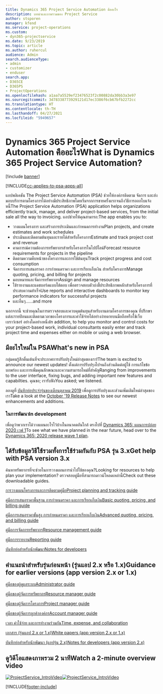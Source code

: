 ```yaml
---
title: Dynamics 365 Project Service Automation คืออะไร
description: บทนำและภาพรวมของ Project Service
author: stsporen
manager: kfend
ms.service: project-operations
ms.custom:
- dyn365-projectservice
ms.date: 9/23/2019
ms.topic: article
ms.author: ruhercul
audience: Admin
search.audienceType:
- admin
- customizer
- enduser
search.app:
- D365CE
- D365PS
- ProjectOperations
ms.openlocfilehash: a1aa7a5529ef23476523f2c00882da30bb3a3e97
ms.sourcegitcommit: 3d78338773929121d17ec3386f6cb67bfb2272cc
ms.translationtype: HT
ms.contentlocale: th-TH
ms.lasthandoff: 04/27/2021
ms.locfileid: "5949657"
---
```

# <a name="what-is-dynamics-365-project-service-automation"></a><span data-ttu-id="f1cc8-103">Dynamics 365 Project Service Automation คืออะไร</span><span class="sxs-lookup"><span data-stu-id="f1cc8-103">What is Dynamics 365 Project Service Automation?</span></span>

[!include [banner](../includes/psa-now-project-operations.md)]

[!INCLUDE[cc-applies-to-psa-apps-all](../includes/cc-applies-to-psa-apps-all.md)]

<span data-ttu-id="f1cc8-104">แอปพลิเคชัน The Project Service Automation (PSA) ช่วยให้องค์กรติดตาม จัดการ และส่งมอบบริการตามโครงการได้อย่างมีประสิทธิภาพโดยเริ่มจากการขายครั้งแรกจนถึงวิธีการออกใบแจ้งหนี้</span><span class="sxs-lookup"><span data-stu-id="f1cc8-104">The Project Service Automation (PSA) application helps organizations efficiently track, manage, and deliver project-based services, from the initial sale all the way to invoicing.</span></span> <span data-ttu-id="f1cc8-105">แอปช่วยให้คุณสามารถ:</span><span class="sxs-lookup"><span data-stu-id="f1cc8-105">The app enables you to:</span></span>

- <span data-ttu-id="f1cc8-106">วางแผนโครงการ และสร้างการประเมินและกำหนดการทำงาน</span><span class="sxs-lookup"><span data-stu-id="f1cc8-106">Plan projects, and create estimates and work schedules</span></span>
- <span data-ttu-id="f1cc8-107">ประเมินและติดตามต้นทุนและรายได้สำหรับโครงการ</span><span class="sxs-lookup"><span data-stu-id="f1cc8-107">Estimate and track project cost and revenue</span></span>
- <span data-ttu-id="f1cc8-108">คาดการณ์ความต้องการทรัพยากรสำหรับโครงการในไปป์ไลน์</span><span class="sxs-lookup"><span data-stu-id="f1cc8-108">Forecast resource requirements for projects in the pipeline</span></span>
- <span data-ttu-id="f1cc8-109">ติดตามความคืบหน้าของโครงการและการใช้ต้นทุน</span><span class="sxs-lookup"><span data-stu-id="f1cc8-109">Track project progress and cost consumption</span></span>
- <span data-ttu-id="f1cc8-110">จัดการการเสนอราคา การกำหนดราคา และการเรียกเก็บเงิน สำหรับโครงการ</span><span class="sxs-lookup"><span data-stu-id="f1cc8-110">Manage quoting, pricing, and billing for projects</span></span>
- <span data-ttu-id="f1cc8-111">มอบหมายและจัดการทรัพยากร</span><span class="sxs-lookup"><span data-stu-id="f1cc8-111">Assign and manage resources</span></span>
- <span data-ttu-id="f1cc8-112">ใช้รายงานและแดชบอร์ดแบบโต้ตอบ เพื่อตรวจสอบตัวบ่งชี้ประสิทธิภาพหลักสำหรับโครงการที่ประสบความสำเร็จ</span><span class="sxs-lookup"><span data-stu-id="f1cc8-112">Use reports and interactive dashboards to monitor key performance indicators for successful projects</span></span>
- <span data-ttu-id="f1cc8-113">และอื่นๆ...</span><span class="sxs-lookup"><span data-stu-id="f1cc8-113">...and more</span></span>

<span data-ttu-id="f1cc8-114">นอกจากนี้ จะช่วยคุณในการตรวจสอบและควบคุมต้นทุนสำหรับงานตามโครงการของคุณ ที่ปรึกษาแต่ละรายป้อนและติดตามเวลาของโครงการและค่าใช้จ่ายได้อย่างง่ายดายบนมือถือหรือใช้เว็บเบราว์เซอร์ อย่างใดอย่างหนึ่ง</span><span class="sxs-lookup"><span data-stu-id="f1cc8-114">In addition, to help you monitor and control costs for your project-based work, individual consultants easily enter and track project time and expenses either on mobile or using a web browser.</span></span>

## <a name="whats-new-in-psa"></a><span data-ttu-id="f1cc8-115">มีอะไรใหม่ใน PSA</span><span class="sxs-lookup"><span data-stu-id="f1cc8-115">What's new in PSA</span></span>
<span data-ttu-id="f1cc8-116">กลุ่มคนรู้สึกตื่นเต้นที่จะประกาศการปรับปรุงใหม่ล่าสุดของเรา!</span><span class="sxs-lookup"><span data-stu-id="f1cc8-116">The team is excited to announce our newest updates!</span></span> <span data-ttu-id="f1cc8-117">ตั้งแต่การปรับปรุงไปจนถึงส่วนติดต่อผู้ใช้ การแก้ไขข้อบกพร่อง และการเพิ่มคุณลักษณะและความสามารถใหม่ที่สำคัญ</span><span class="sxs-lookup"><span data-stu-id="f1cc8-117">Ranging from improvements to the user interface, fixing bugs, and adding important new features and capabilties.</span></span> <span data-ttu-id="f1cc8-118">คุณขอ; เรารับฟัง</span><span class="sxs-lookup"><span data-stu-id="f1cc8-118">You asked; we listened.</span></span>

<span data-ttu-id="f1cc8-119">ลองดูที่ [บันทึกย่อประจำรุ่นของเดือนตุลาคม 2019](/dynamics365-release-plan/2019wave2/index) เพื่อดูการปรับปรุงและส่วนเพิ่มเติมใหม่ล่าสุดของเรา</span><span class="sxs-lookup"><span data-stu-id="f1cc8-119">Take a look at the [October '19 Release Notes](/dynamics365-release-plan/2019wave2/index) to see our newest enhancements and additions.</span></span>

### <a name="in-development"></a><span data-ttu-id="f1cc8-120">ในการพัฒนา</span><span class="sxs-lookup"><span data-stu-id="f1cc8-120">In development</span></span>
<span data-ttu-id="f1cc8-121">เพื่อดูว่าพวกเราได้วางแผนอะไรไว้บ้างในอนาคตอันใกล้ ตรงไปที่ [Dynamics 365: แผนการปล่อย 2020 เวฟ 1](/dynamics365-release-plan/2020wave1/index)</span><span class="sxs-lookup"><span data-stu-id="f1cc8-121">To see what we have planned in the near future, head over to the [Dynamics 365: 2020 release wave 1 plan](/dynamics365-release-plan/2020wave1/index).</span></span>

## <a name="get-help-with-psa-version-3x"></a><span data-ttu-id="f1cc8-122">ได้รับข้อมูลวิธีใช้รวมทั้งการใช้ร่วมกันกับ PSA รุ่น 3.x</span><span class="sxs-lookup"><span data-stu-id="f1cc8-122">Get help with PSA version 3.x</span></span>
<span data-ttu-id="f1cc8-123">ค้นหาทรัพยากรที่จะช่วยในการวางแผนการนำไปใช้ของคุณ?</span><span class="sxs-lookup"><span data-stu-id="f1cc8-123">Looking for resources to help plan your implementation?</span></span> <span data-ttu-id="f1cc8-124">ตรวจสอบคู่มือที่สามารถดาวน์โหลดเหล่านี้</span><span class="sxs-lookup"><span data-stu-id="f1cc8-124">Check out these downloadable guides.</span></span>

 [<span data-ttu-id="f1cc8-125">การวางแผนโครงการและการติดตามคู่มือ</span><span class="sxs-lookup"><span data-stu-id="f1cc8-125">Project planning and tracking guide</span></span>](../psa/implementation-guides/project-planning-tracking.md)

 [<span data-ttu-id="f1cc8-126">คู่มือการเสนอราคาพื้นฐาน การกำหนดราคา และการเรียกเก็บเงิน</span><span class="sxs-lookup"><span data-stu-id="f1cc8-126">Basic quoting, pricing, and billing guide</span></span>](../psa/implementation-guides/begin-quoting-pricing-billing.md)

 [<span data-ttu-id="f1cc8-127">คู่มือการเสนอราคาขั้นสูง การกำหนดราคา และการเรียกเก็บเงิน</span><span class="sxs-lookup"><span data-stu-id="f1cc8-127">Advanced quoting, pricing, and billing guide</span></span>](../psa/implementation-guides/adv-quoting-pricing-billing.md)

 [<span data-ttu-id="f1cc8-128">คู่มือการจัดการทรัพยากร</span><span class="sxs-lookup"><span data-stu-id="f1cc8-128">Resource management guide</span></span>](../psa/implementation-guides/resource-management-guide.md)

 [<span data-ttu-id="f1cc8-129">คู่มือการรายงาน</span><span class="sxs-lookup"><span data-stu-id="f1cc8-129">Reporting guide</span></span>](../psa/implementation-guides/reporting-guide.md)

 [<span data-ttu-id="f1cc8-130">บันทึกย่อสำหรับนักพัฒนา</span><span class="sxs-lookup"><span data-stu-id="f1cc8-130">Notes for developers</span></span>](../psa/developer-guides/overview-dev-notes-v3.x.md)

## <a name="guidance-for-earlier-versions-app-version-2x-or-1x"></a><span data-ttu-id="f1cc8-131">คำแนะนำสำหรับรุ่นก่อนหน้า (รุ่นแอป 2.x หรือ 1.x)</span><span class="sxs-lookup"><span data-stu-id="f1cc8-131">Guidance for earlier versions (app version 2.x or 1.x)</span></span>
 [<span data-ttu-id="f1cc8-132">คู่มือของผู้ดูแลระบบ</span><span class="sxs-lookup"><span data-stu-id="f1cc8-132">Administrator guide</span></span>](../psa/admin-guide.md)

 [<span data-ttu-id="f1cc8-133">คู่มือของผู้จัดการทรัพยากร</span><span class="sxs-lookup"><span data-stu-id="f1cc8-133">Resource manager guide</span></span>](../psa/resource-manager-guide.md)

 [<span data-ttu-id="f1cc8-134">คู่มือของผู้จัดการโครงการ</span><span class="sxs-lookup"><span data-stu-id="f1cc8-134">Project manager guide</span></span>](../psa/project-manager-guide.md)

 [<span data-ttu-id="f1cc8-135">คู่มือของผู้จัดการลูกค้าองค์กร</span><span class="sxs-lookup"><span data-stu-id="f1cc8-135">Account manager guide</span></span>](../psa/account-manager-guide.md)

 [<span data-ttu-id="f1cc8-136">เวลา ค่าใช้จ่าย และการทำงานร่วมกัน</span><span class="sxs-lookup"><span data-stu-id="f1cc8-136">Time, expense, and collaboration</span></span>](../psa/time-expense-collaboration-guide.md)

 [<span data-ttu-id="f1cc8-137">เอกสาร (รุ่นแอป 2.x or 1.x)</span><span class="sxs-lookup"><span data-stu-id="f1cc8-137">White papers (app version 2.x or 1.x)</span></span>](../psa/white-papers.md)

 [<span data-ttu-id="f1cc8-138">บันทึกย่อสำหรับนักพัฒนา (แอปรุ่น 2.x)</span><span class="sxs-lookup"><span data-stu-id="f1cc8-138">Notes for developers (app version 2.x)</span></span>](../psa/developer-guides/add-custom-qoi-forms-v2.x.md)

 ## <a name="watch-a-2-minute-overview-video"></a><span data-ttu-id="f1cc8-139">ดูวิดีโอแสดงภาพรวม 2 นาที</span><span class="sxs-lookup"><span data-stu-id="f1cc8-139">Watch a 2-minute overview video</span></span>
 <a name="heroArea"></a> <span data-ttu-id="f1cc8-140">[![ProjectService_IntroVideo](../psa/media/project-service-intro-video.png "ProjectService_IntroVideo")](https://go.microsoft.com/fwlink/p/?LinkId=799457)</span><span class="sxs-lookup"><span data-stu-id="f1cc8-140">[![ProjectService_IntroVideo](../psa/media/project-service-intro-video.png "ProjectService_IntroVideo")](https://go.microsoft.com/fwlink/p/?LinkId=799457)</span></span>




[!INCLUDE[footer-include](../includes/footer-banner.md)]